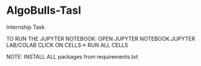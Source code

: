 # AlgoBulls-Tasl
Internship Task

TO RUN THE JUPYTER NOTEBOOK:
OPEN JUPYTER NOTEBOOK.JUPYTER LAB/COLAB
CLICK ON CELLS-> RUN ALL CELLS

NOTE: INSTALL ALL packages from requirements.txt
